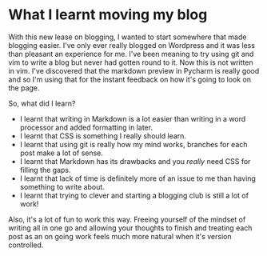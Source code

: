 # What I learnt moving my blog

With this new lease on blogging, I wanted to start somewhere that made blogging easier. I've only ever really blogged on 
Wordpress and it was less than pleasant an experience for me. I've been meaning to try using git and vim to write a blog 
but never had gotten round to it. Now this is not written in vim. I've discovered that the markdown preview in Pycharm 
is really good and so I'm using that for the instant feedback on how it's going to look on the page.

So, what did I learn?

* I learnt that writing in Markdown is a lot easier than writing in a word processor and added formatting in later.
* I learnt that CSS is something I really should learn.
* I learnt that using git is really how my mind works, branches for each post make a lot of sense.
* I learnt that Markdown has its drawbacks and you _really_ need CSS for filling the gaps. 
* I learnt that lack of time is definitely more of an issue to me than having something to write about. 
* I learnt that trying to clever and starting a blogging club is still a lot of work!

Also, it's a lot of fun to work this way. Freeing yourself of the mindset of writing all in one go and allowing your 
thoughts to finish and treating each post as an on going work feels much more natural when it's version controlled.
